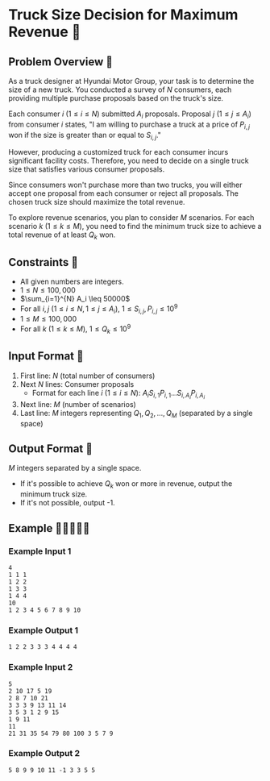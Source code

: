 # Truck Size Decision for Maximum Revenue 🚚

## Problem Overview 🚐

As a truck designer at Hyundai Motor Group, your task is to determine the size of a new truck. You conducted a survey of $N$ consumers, each providing multiple purchase proposals based on the truck's size.

Each consumer $i$ ($1 \leq i \leq N$) submitted $A_i$ proposals. Proposal $j$ ($1 \leq j \leq A_i$) from consumer $i$ states, "I am willing to purchase a truck at a price of $P_{i,j}$ won if the size is greater than or equal to $S_{i,j}$."

However, producing a customized truck for each consumer incurs significant facility costs. Therefore, you need to decide on a single truck size that satisfies various consumer proposals.

Since consumers won't purchase more than two trucks, you will either accept one proposal from each consumer or reject all proposals. The chosen truck size should maximize the total revenue.

To explore revenue scenarios, you plan to consider $M$ scenarios. For each scenario $k$ ($1 \leq k \leq M$), you need to find the minimum truck size to achieve a total revenue of at least $Q_k$ won.

## Constraints 🚒

- All given numbers are integers.
- $1 \leq N \leq 100,000$
- $\sum_{i=1}^{N} A_i \leq 50000\$
- For all $i, j$ ($1 \leq i \leq N, 1 \leq j \leq A_i$), $1 \leq S_{i,j}, P_{i,j} \leq 10^9$
- $1 \leq M \leq 100,000$
- For all $k$ ($1 \leq k \leq M$), $1 \leq Q_k \leq 10^9$

## Input Format 🚜

1. First line: $N$ (total number of consumers)
2. Next $N$ lines: Consumer proposals
    - Format for each line $i$ ($1 \leq i \leq N$): $A_i S_{i,1} P_{i,1} \ldots S_{i,A_i} P_{i,A_i}$
3. Next line: $M$ (number of scenarios)
4. Last line: $M$ integers representing $Q_1, Q_2, \ldots, Q_M$ (separated by a single space)

## Output Format 🚛

$M$ integers separated by a single space.

- If it's possible to achieve $Q_k$ won or more in revenue, output the minimum truck size.
- If it's not possible, output -1.


## Example 🚚🚛🚜🚒🚐

### Example Input 1
```
4
1 1 1
1 2 2
1 3 3
1 4 4
10
1 2 3 4 5 6 7 8 9 10
```

### Example Output 1
```
1 2 2 3 3 3 4 4 4 4
```

### Example Input 2
```
5
2 10 17 5 19
2 8 7 10 21
3 3 3 9 13 11 14
3 5 3 1 2 9 15
1 9 11
11
21 31 35 54 79 80 100 3 5 7 9
```

### Example Output 2
```
5 8 9 9 10 11 -1 3 3 5 5
```
